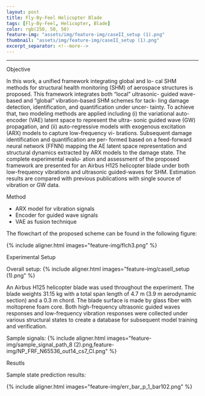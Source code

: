 ```yaml
---
layout: post
title: Fly-By-Feel Helicopter Blade
tags: [Fly-By-Feel, Helicopter, Blade]
color: rgb(250, 50, 50)
feature-img: "assets/img/feature-img/caseII_setup (1).png"
thumbnail: "assets/img/feature-img/caseII_setup (1).png"
excerpt_separator: <!--more-->
---
```


---
Objective

In this work, a unified framework integrating global and lo-
cal SHM methods for structural health monitoring (SHM) of aerospace
structures is proposed. This framework integrates both “local” ultrasonic-
guided wave-based and “global” vibration-based SHM schemes for tack-
ling damage detection, identification, and quantification under uncer-
tainty. To achieve that, two modeling methods are applied including (i)
the variational auto-encoder (VAE) latent space to represent the ultra-
sonic guided wave (GW) propagation, and (ii) auto-regressive models
with exogenous excitation (ARX) models to capture low-frequency vi-
brations. Subsequent damage identification and quantification are per-
formed based on a feed-forward neural network (FFNN) mapping the
AE latent space representation and structural dynamics extracted by
ARX models to the damage state. The complete experimental evalu-
ation and assessment of the proposed framework are presented for an
Airbus H125 helicopter blade under both low-frequency vibrations and
ultrasonic guided-waves for SHM. Estimation results are compared with
previous publications with single source of vibration or GW data.

Method

* ARX model for vibration signals
* Encoder for guided wave signals
* VAE as fusion technique

The flowchart of the proposed scheme can be found in the following figure:

{% include aligner.html images="feature-img/flch3.png" %}

Experimental Setup

Overall setup:
{% include aligner.html images="feature-img/caseII_setup (1).png" %}

An Airbus H125 helicopter blade was used throughout the experiment. The blade weights 31.15 kg with a total span length of 4.7 m (3.9 m aerodynamic section) and a 0.3 m chord. The blade surface is made by glass fiber with moltoprene foam core. Both high-frequency ultrasonic guided waves responses and low-frequency vibration responses were collected under various structural states to create a database for subsequent model training and verification.


Sample signals:
{% include aligner.html images="feature-img/sample_signal_path_8 (2).png,feature-img/NP_FRF_N65536_out14_cs7_CI.png" %}

Resutls

Sample state prediction results:

{% include aligner.html images="feature-img/err_bar_p_1_bar102.png" %}



<!-- [^1]:
    {% include citation.html key="ref1" %} -->
